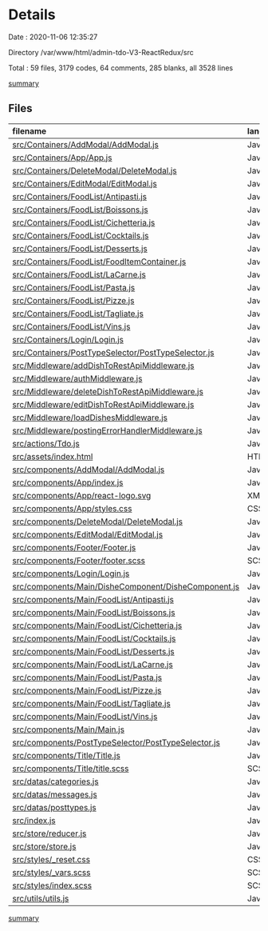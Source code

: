 # Details

Date : 2020-11-06 12:35:27

Directory /var/www/html/admin-tdo-V3-ReactRedux/src

Total : 59 files,  3179 codes, 64 comments, 285 blanks, all 3528 lines

[summary](results.md)

## Files
| filename | language | code | comment | blank | total |
| :--- | :--- | ---: | ---: | ---: | ---: |
| [src/Containers/AddModal/AddModal.js](/src/Containers/AddModal/AddModal.js) | JavaScript | 29 | 0 | 6 | 35 |
| [src/Containers/App/App.js](/src/Containers/App/App.js) | JavaScript | 6 | 0 | 4 | 10 |
| [src/Containers/DeleteModal/DeleteModal.js](/src/Containers/DeleteModal/DeleteModal.js) | JavaScript | 17 | 0 | 6 | 23 |
| [src/Containers/EditModal/EditModal.js](/src/Containers/EditModal/EditModal.js) | JavaScript | 31 | 0 | 6 | 37 |
| [src/Containers/FoodList/Antipasti.js](/src/Containers/FoodList/Antipasti.js) | JavaScript | 17 | 0 | 6 | 23 |
| [src/Containers/FoodList/Boissons.js](/src/Containers/FoodList/Boissons.js) | JavaScript | 17 | 0 | 6 | 23 |
| [src/Containers/FoodList/Cichetteria.js](/src/Containers/FoodList/Cichetteria.js) | JavaScript | 17 | 0 | 6 | 23 |
| [src/Containers/FoodList/Cocktails.js](/src/Containers/FoodList/Cocktails.js) | JavaScript | 17 | 0 | 6 | 23 |
| [src/Containers/FoodList/Desserts.js](/src/Containers/FoodList/Desserts.js) | JavaScript | 17 | 0 | 6 | 23 |
| [src/Containers/FoodList/FoodItemContainer.js](/src/Containers/FoodList/FoodItemContainer.js) | JavaScript | 32 | 0 | 6 | 38 |
| [src/Containers/FoodList/LaCarne.js](/src/Containers/FoodList/LaCarne.js) | JavaScript | 17 | 0 | 6 | 23 |
| [src/Containers/FoodList/Pasta.js](/src/Containers/FoodList/Pasta.js) | JavaScript | 17 | 0 | 6 | 23 |
| [src/Containers/FoodList/Pizze.js](/src/Containers/FoodList/Pizze.js) | JavaScript | 17 | 0 | 6 | 23 |
| [src/Containers/FoodList/Tagliate.js](/src/Containers/FoodList/Tagliate.js) | JavaScript | 17 | 0 | 6 | 23 |
| [src/Containers/FoodList/Vins.js](/src/Containers/FoodList/Vins.js) | JavaScript | 17 | 0 | 6 | 23 |
| [src/Containers/Login/Login.js](/src/Containers/Login/Login.js) | JavaScript | 14 | 0 | 6 | 20 |
| [src/Containers/PostTypeSelector/PostTypeSelector.js](/src/Containers/PostTypeSelector/PostTypeSelector.js) | JavaScript | 9 | 0 | 5 | 14 |
| [src/Middleware/addDishToRestApiMiddleware.js](/src/Middleware/addDishToRestApiMiddleware.js) | JavaScript | 40 | 1 | 4 | 45 |
| [src/Middleware/authMiddleware.js](/src/Middleware/authMiddleware.js) | JavaScript | 37 | 0 | 4 | 41 |
| [src/Middleware/deleteDishToRestApiMiddleware.js](/src/Middleware/deleteDishToRestApiMiddleware.js) | JavaScript | 38 | 1 | 4 | 43 |
| [src/Middleware/editDishToRestApiMiddleware.js](/src/Middleware/editDishToRestApiMiddleware.js) | JavaScript | 68 | 2 | 4 | 74 |
| [src/Middleware/loadDishesMiddleware.js](/src/Middleware/loadDishesMiddleware.js) | JavaScript | 39 | 1 | 4 | 44 |
| [src/Middleware/postingErrorHandlerMiddleware.js](/src/Middleware/postingErrorHandlerMiddleware.js) | JavaScript | 23 | 0 | 3 | 26 |
| [src/actions/Tdo.js](/src/actions/Tdo.js) | JavaScript | 112 | 24 | 35 | 171 |
| [src/assets/index.html](/src/assets/index.html) | HTML | 12 | 0 | 1 | 13 |
| [src/components/AddModal/AddModal.js](/src/components/AddModal/AddModal.js) | JavaScript | 298 | 1 | 4 | 303 |
| [src/components/App/index.js](/src/components/App/index.js) | JavaScript | 42 | 5 | 5 | 52 |
| [src/components/App/react-logo.svg](/src/components/App/react-logo.svg) | XML | 7 | 0 | 1 | 8 |
| [src/components/App/styles.css](/src/components/App/styles.css) | CSS | 8 | 0 | 2 | 10 |
| [src/components/DeleteModal/DeleteModal.js](/src/components/DeleteModal/DeleteModal.js) | JavaScript | 42 | 0 | 4 | 46 |
| [src/components/EditModal/EditModal.js](/src/components/EditModal/EditModal.js) | JavaScript | 302 | 3 | 4 | 309 |
| [src/components/Footer/Footer.js](/src/components/Footer/Footer.js) | JavaScript | 23 | 0 | 4 | 27 |
| [src/components/Footer/footer.scss](/src/components/Footer/footer.scss) | SCSS | 12 | 0 | 1 | 13 |
| [src/components/Login/Login.js](/src/components/Login/Login.js) | JavaScript | 73 | 0 | 3 | 76 |
| [src/components/Main/DisheComponent/DisheComponent.js](/src/components/Main/DisheComponent/DisheComponent.js) | JavaScript | 0 | 0 | 1 | 1 |
| [src/components/Main/FoodList/Antipasti.js](/src/components/Main/FoodList/Antipasti.js) | JavaScript | 86 | 0 | 4 | 90 |
| [src/components/Main/FoodList/Boissons.js](/src/components/Main/FoodList/Boissons.js) | JavaScript | 115 | 0 | 4 | 119 |
| [src/components/Main/FoodList/Cichetteria.js](/src/components/Main/FoodList/Cichetteria.js) | JavaScript | 101 | 0 | 4 | 105 |
| [src/components/Main/FoodList/Cocktails.js](/src/components/Main/FoodList/Cocktails.js) | JavaScript | 91 | 0 | 4 | 95 |
| [src/components/Main/FoodList/Desserts.js](/src/components/Main/FoodList/Desserts.js) | JavaScript | 86 | 0 | 4 | 90 |
| [src/components/Main/FoodList/LaCarne.js](/src/components/Main/FoodList/LaCarne.js) | JavaScript | 86 | 0 | 4 | 90 |
| [src/components/Main/FoodList/Pasta.js](/src/components/Main/FoodList/Pasta.js) | JavaScript | 86 | 0 | 4 | 90 |
| [src/components/Main/FoodList/Pizze.js](/src/components/Main/FoodList/Pizze.js) | JavaScript | 101 | 0 | 4 | 105 |
| [src/components/Main/FoodList/Tagliate.js](/src/components/Main/FoodList/Tagliate.js) | JavaScript | 87 | 0 | 3 | 90 |
| [src/components/Main/FoodList/Vins.js](/src/components/Main/FoodList/Vins.js) | JavaScript | 116 | 0 | 4 | 120 |
| [src/components/Main/Main.js](/src/components/Main/Main.js) | JavaScript | 47 | 0 | 3 | 50 |
| [src/components/PostTypeSelector/PostTypeSelector.js](/src/components/PostTypeSelector/PostTypeSelector.js) | JavaScript | 73 | 0 | 4 | 77 |
| [src/components/Title/Title.js](/src/components/Title/Title.js) | JavaScript | 18 | 0 | 4 | 22 |
| [src/components/Title/title.scss](/src/components/Title/title.scss) | SCSS | 3 | 0 | 1 | 4 |
| [src/datas/categories.js](/src/datas/categories.js) | JavaScript | 35 | 0 | 2 | 37 |
| [src/datas/messages.js](/src/datas/messages.js) | JavaScript | 16 | 0 | 3 | 19 |
| [src/datas/posttypes.js](/src/datas/posttypes.js) | JavaScript | 42 | 1 | 2 | 45 |
| [src/index.js](/src/index.js) | JavaScript | 16 | 4 | 3 | 23 |
| [src/store/reducer.js](/src/store/reducer.js) | JavaScript | 287 | 2 | 14 | 303 |
| [src/store/store.js](/src/store/store.js) | JavaScript | 21 | 0 | 4 | 25 |
| [src/styles/_reset.css](/src/styles/_reset.css) | CSS | 147 | 3 | 10 | 160 |
| [src/styles/_vars.scss](/src/styles/_vars.scss) | SCSS | 0 | 0 | 1 | 1 |
| [src/styles/index.scss](/src/styles/index.scss) | SCSS | 5 | 11 | 3 | 19 |
| [src/utils/utils.js](/src/utils/utils.js) | JavaScript | 30 | 5 | 5 | 40 |

[summary](results.md)